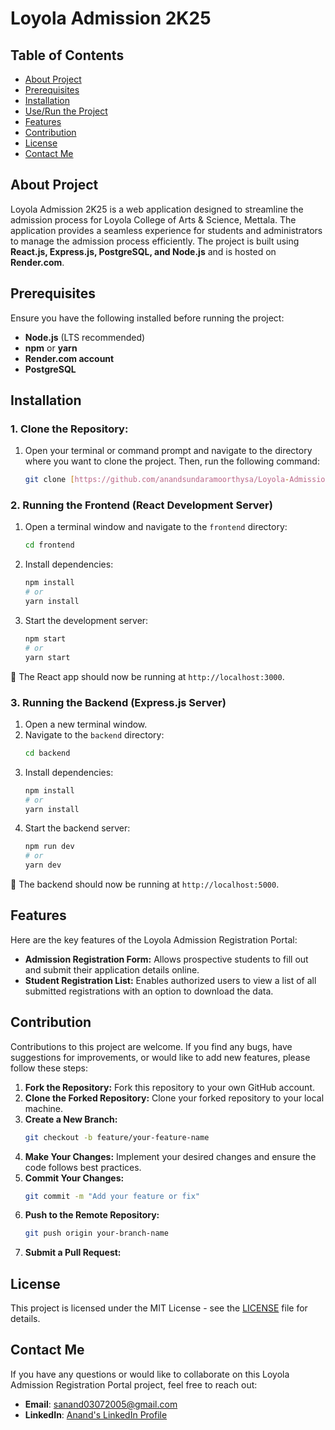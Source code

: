 # Loyola Admission 2K25

## Table of Contents

- [About Project](#about-project)
- [Prerequisites](#prerequisites)
- [Installation](#installation)
- [Use/Run the Project](#userun-the-project)
- [Features](#features)
- [Contribution](#contribution)
- [License](#license)
- [Contact Me](#contact-me)

## About Project

Loyola Admission 2K25 is a web application designed to streamline the admission process for Loyola College of Arts & Science, Mettala. The application provides a seamless experience for students and administrators to manage the admission process efficiently. The project is built using **React.js, Express.js, PostgreSQL, and Node.js** and is hosted on **Render.com**.

## Prerequisites

Ensure you have the following installed before running the project:

- **Node.js** (LTS recommended)
- **npm** or **yarn**
- **Render.com account**
- **PostgreSQL**

## Installation

### 1. **Clone the Repository:**

1. Open your terminal or command prompt and navigate to the directory where you want to clone the project. Then, run the following command:
    ```bash
    git clone [https://github.com/anandsundaramoorthysa/Loyola-Admission-2K25.git](https://github.com/anandsundaramoorthysa/Loyola-Admission-2K25.git)
    ```
    
### 2. Running the Frontend (React Development Server)

1. Open a terminal window and navigate to the `frontend` directory:
   ```bash
   cd frontend
   ```
2. Install dependencies:
   ```bash
   npm install
   # or
   yarn install
   ```
3. Start the development server:
   ```bash
   npm start
   # or
   yarn start
   ```

📌 The React app should now be running at `http://localhost:3000`.

### 3. Running the Backend (Express.js Server)

1. Open a new terminal window.
2. Navigate to the `backend` directory:
   ```bash
   cd backend
   ```
3. Install dependencies:
   ```bash
   npm install
   # or
   yarn install
   ```
4. Start the backend server:
   ```bash
   npm run dev
   # or
   yarn dev
   ```

📌 The backend should now be running at `http://localhost:5000`.

## Features

Here are the key features of the Loyola Admission Registration Portal:

- **Admission Registration Form:** Allows prospective students to fill out and submit their application details online.
- **Student Registration List:** Enables authorized users to view a list of all submitted registrations with an option to download the data.

## Contribution

Contributions to this project are welcome. If you find any bugs, have suggestions for improvements, or would like to add new features, please follow these steps:

1. **Fork the Repository:** Fork this repository to your own GitHub account.
2. **Clone the Forked Repository:** Clone your forked repository to your local machine.
3. **Create a New Branch:**
    ```bash
    git checkout -b feature/your-feature-name
    ```
4. **Make Your Changes:** Implement your desired changes and ensure the code follows best practices.
5. **Commit Your Changes:**
    ```bash
    git commit -m "Add your feature or fix"
    ```
6. **Push to the Remote Repository:**
    ```bash
    git push origin your-branch-name
    ```
7. **Submit a Pull Request:**

## License

This project is licensed under the MIT License - see the [LICENSE](LICENSE) file for details.

## Contact Me

If you have any questions or would like to collaborate on this Loyola Admission Registration Portal project, feel free to reach out:

- **Email**: [sanand03072005@gmail.com](mailto:sanand03072005@gmail.com?subject=Inquiry%20About%20Loyola%20Admission%20Registration%20Project&body=Hi%20Anand,%0A%0AI'm%20interested%20in%20learning%20more%20about%20the%20Loyola%20Admission%20Registration%20project%20you%20developed.%20I%20have%20some%20questions%20and%20would%20like%20to%20discuss%20potential%20collaborations.%0A%0AThank%20you!%0A%0ABest%20regards,%0A[Your%20Name])
- **LinkedIn**: [Anand's LinkedIn Profile](https://www.linkedin.com/in/anandsundaramoorthysa/)

